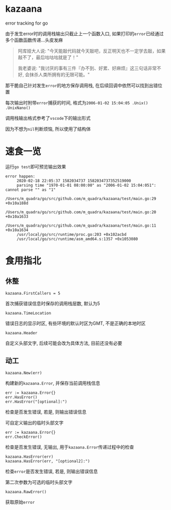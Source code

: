 # kazaana

error tracking for go

由于发生error时的调用栈输出只截止上一个函数入口, 如果打印的`error`已经通过多个函数函数传递...头皮发麻

> 阿库娅大人说: "今天能敲代码就今天敲吧，反正明天也不一定学去敲，如果敲不了，最后咕咕咕就是了！"
> 
> 我老婆说: "我讨厌的事有三件『办不到、好累、好麻烦』这三句话非常不好, 会抹杀人类所拥有的无限可能。"

那干脆自己针对发生`error`的地方保存调用栈, 在后续回调中依然可以找到出错位置

每次输出时附带`error`捕获的时间, 格式为`2006-01-02 15:04:05 .Unix() .UnixNano()`

调用栈输出格式参考了`vscode`下的输出形式

因为不想为`nil`判断烦恼, 所以使用了结构体

# 速食一览

运行`go test`即可预览输出效果

```
error happen:
     2020-02-18 22:05:37 1582034737 1582034737352519000
     parsing time "1970-01-01 08:00:00" as "2006-01-02 15:04:051": cannot parse "" as "1"
     /Users/m_quadra/go/src/github.com/m_quadra/kazaana/test/main.go:29 +0x10a188d
     /Users/m_quadra/go/src/github.com/m_quadra/kazaana/test/main.go:20 +0x10a1633
     /Users/m_quadra/go/src/github.com/m_quadra/kazaana/test/main.go:11 +0x10a1634
     /usr/local/go/src/runtime/proc.go:203 +0x102acbd
     /usr/local/go/src/runtime/asm_amd64.s:1357 +0x1053080
```

# 食用指北

## 休整

```
kazaana.FirstCallers = 5
```

首次捕获错误信息时保存的调用栈层数, 默认为5

```
kazaana.TimeLocation
```

错误日志的显示时区, 有些环境的默认时区为GMT, 不是正确的本地时区

```
kazaana.Header
```

自定义头部文字, 后续可能会改为具体方法, 目前还没有必要

## 动工

```
kazaana.New(err)
```

构建新的`kazaana.Error`, 并保存当前调用栈信息

```
err := kazaana.Error{}
err.HasError()
err.HasError("[optional]:")
```

检查是否发生错误, 若是, 则输出错误信息

可自定义输出的临时头部文字

```
err := kazaana.Error{}
err.CheckError()
```

检查是否发生错误, 无输出, 用于`kazaana.Error`传递过程中的检查

```
kazaana.HasError(err)
kazaana.HasError(err, "[optional2]:")
```

检查`error`是否发生错误, 若是, 则输出错误信息

第二次参数为可选的临时头部文字

```
kazaana.RawError()
```

获取原始`error`